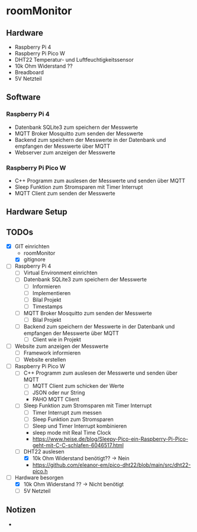 # roomMonitor

## Hardware
- Raspberry Pi 4
- Raspberry Pi Pico W
- DHT22 Temperatur- und Luftfeuchtigkeitssensor
- 10k Ohm Widerstand ??
- Breadboard
- 5V Netzteil
  
## Software

### Raspberry Pi 4
- Datenbank SQLite3 zum speichern der Messwerte
- MQTT Broker Mosquitto zum senden der Messwerte
- Backend zum speichern der Messwerte in der Datenbank und empfangen der Messwerte über MQTT
- Webserver zum anzeigen der Messwerte

### Raspberry Pi Pico W
- C++ Programm zum auslesen der Messwerte und senden über MQTT
- Sleep Funktion zum Stromsparen mit Timer Interrupt
- MQTT Client zum senden der Messwerte

## Hardware Setup


## TODOs
- [X] GIT einrichten
  - roomMonitor
  - [X] gitignore
- [ ] Raspberry Pi 4
  - [ ] Virtual Environment einrichten
  - [ ] Datenbank SQLite3 zum speichern der Messwerte
    - [ ] Informieren
    - [ ] Implementieren
    - [ ] Bilal Projekt
    - [ ] Timestamps
  - [ ] MQTT Broker Mosquitto zum senden der Messwerte
    - [ ] Bilal Projekt 
  - [ ] Backend zum speichern der Messwerte in der Datenbank und empfangen der Messwerte über MQTT
    - [ ] Client wie in Projekt
- [ ] Website zum anzeigen der Messwerte
  - [ ] Framework informieren
  - [ ] Website erstellen 
- [ ] Raspberry Pi Pico W
  - [ ] C++ Programm zum auslesen der Messwerte und senden über MQTT
    - [ ] MQTT Client zum schicken der Werte
    - [ ] JSON oder nur String
    - PAHO MQTT Client
  - [ ] Sleep Funktion zum Stromsparen mit Timer Interrupt
    - [ ] Timer Interrupt zum messen
    - [ ] Sleep Funktion zum Stromsparen
    - [ ] Sleep und Timer Interrupt kombinieren
    - sleep mode mit Real Time Clock
    - https://www.heise.de/blog/Sleepy-Pico-ein-Raspberry-Pi-Pico-geht-mit-C-C-schlafen-6046517.html
  - [ ] DHT22 auslesen
    - [X] 10k Ohm Widerstand benötigt?? -> Nein
    - https://github.com/eleanor-em/pico-dht22/blob/main/src/dht22-pico.h
- [ ] Hardware besorgen
  - [X] 10k Ohm Widerstand ?? -> Nicht benötigt
  - [ ] 5V Netzteil 

## Notizen
- 